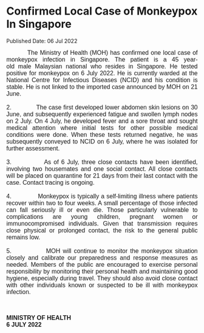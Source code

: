 <html>
    <meta http-equiv="Content-Type" content="text/html; charset=utf-8"/>
    <meta charset="utf-8"/>
    <title>Confirmed Local Case of Monkeypox In Singapore</title>
    <body><h1>Confirmed Local Case of Monkeypox In Singapore</h1>
    <p>Published Date: 06 Jul 2022</p> <p style="margin: 0cm; font-size: 11pt; font-family: Calibri, sans-serif; text-align: justify;"><span style="font-family: Arial;"><span class="bumpedfont15" style="font-size: 16px;">&nbsp; &nbsp; &nbsp; &nbsp; &nbsp; The Ministry of Health (MOH) has confirmed one local case of monkeypox infection in Singapore. The patient is a 45 year-old&nbsp;male&nbsp;Malaysian national&nbsp;who&nbsp;resides in Singapore. He tested positive for monkeypox on&nbsp;6 July 2022. He is currently warded at the National Centre for Infectious Diseases (NCID) and his condition is stable.&nbsp;He is not linked to the imported case announced by MOH on 21 June.</span></span></p><p style="margin: 0cm; font-size: 11pt; font-family: Calibri, sans-serif; text-align: justify;"><span style="font-size: 16px;"><span style="font-family: Arial;"><strong>&nbsp;</strong></span></span></p><p style="margin: 0cm; font-size: 11pt; font-family: Calibri, sans-serif; text-align: justify;"><span style="font-size: 16px;"><span style="font-family: Arial;">2.<span style="font-stretch: normal;">&nbsp;&nbsp;&nbsp;&nbsp;&nbsp;&nbsp;&nbsp;&nbsp;&nbsp;&nbsp;&nbsp;&nbsp; </span>The case first developed lower abdomen skin lesions on 30 June, and subsequently experienced fatigue and swollen lymph nodes on 2 July. On 4 July, he developed fever and a sore throat and sought medical attention where initial tests for other possible medical conditions were done. When these tests returned negative, he was subsequently conveyed to NCID on 6 July, where he was isolated for further assessment.</span></span></p><p style="margin: 0cm; font-size: 11pt; font-family: Calibri, sans-serif; text-align: justify;"><span style="font-size: 16px;"><span style="font-family: Arial;">&nbsp;</span></span></p><p style="margin: 0cm; font-size: 11pt; font-family: Calibri, sans-serif; text-align: justify;"><span style="font-size: 16px;"><span style="font-family: Arial;">3.<span style="font-stretch: normal;">&nbsp;&nbsp;&nbsp;&nbsp;&nbsp;&nbsp;&nbsp;&nbsp;&nbsp;&nbsp;&nbsp;&nbsp; </span>As of 6 July, three close contacts have been identified, involving two housemates and one social contact. All close contacts will be placed on quarantine for 21 days from their last contact with the case. <span class="bumpedfont15">Contact tracing&nbsp;is ongoing</span>.</span></span></p><p style="margin: 0cm 0cm 0cm 36pt; font-size: 11pt; font-family: Calibri, sans-serif;"><span style="font-size: 16px;"><span style="font-family: Arial;">&nbsp;</span></span></p><p style="margin: 0cm; font-size: 11pt; font-family: Calibri, sans-serif; text-align: justify;"><span style="font-size: 16px;"><span style="font-family: Arial;">4.<span style="font-stretch: normal;">&nbsp;&nbsp;&nbsp;&nbsp;&nbsp;&nbsp;&nbsp;&nbsp;&nbsp;&nbsp;&nbsp;&nbsp; </span>Monkeypox is typically a self-limiting illness where patients recover within two to four weeks. A small percentage of those infected can fall seriously ill or even die. Those particularly vulnerable to complications are young children, pregnant women or immunocompromised individuals. Given that transmission requires close physical or prolonged contact, the risk to the general public remains low.</span></span></p><p style="margin: 0cm 0cm 0cm 36pt; font-size: 11pt; font-family: Calibri, sans-serif;"><span style="font-size: 16px;"><span style="font-family: Arial;">&nbsp;</span></span></p><p style="margin: 0cm; font-size: 11pt; font-family: Calibri, sans-serif; text-align: justify;"><span style="font-size: 16px;"><span style="font-family: Arial;">5.<span style="font-stretch: normal;">&nbsp;&nbsp;&nbsp;&nbsp;&nbsp;&nbsp;&nbsp;&nbsp;&nbsp;&nbsp;&nbsp;&nbsp; </span>MOH will continue to monitor the monkeypox situation closely and calibrate our preparedness and response measures as needed. Members of the public are encouraged to exercise personal responsibility by monitoring their personal health and maintaining good hygiene, especially during travel. They should also avoid close contact with other individuals known or suspected to be ill with monkeypox infection.&nbsp;&nbsp;</span></span></p><p style="margin: 0cm; font-size: 11pt; font-family: Calibri, sans-serif; text-align: justify;"><span style="font-size: 16px;"><span style="font-family: Arial;">&nbsp;</span></span></p><p style="margin: 0cm; font-size: 11pt; font-family: Calibri, sans-serif; text-align: justify;"><span style="font-size: 16px;"><span style="font-family: Arial;"><span class="normaltextrun"><strong>&nbsp;</strong></span></span></span></p><p><span style="font-family: Arial;"><span style="font-size: 16px;"><strong>MINISTRY OF HEALTH</strong><br><strong>6 JULY 2022</strong></span></span></p><p class="paragraph" style="margin: 0cm; font-size: 12pt; font-family: &quot;Times New Roman&quot;, serif; text-align: justify;"><div></div><br></p></body>
</html>
